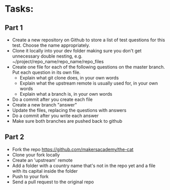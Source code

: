Tasks:
===

Part 1
---
* Create a new repository on Github to store a list of test questions for this test. Choose the name appropriately.
* Clone it locally into your dev folder making sure you don't get unnecessary double nesting, e.g. ~/project/repo_name/repo_name/repo_files
* Create one file for each of the following questions on the master branch. Put each question in its own file.
	* Explain what git clone does, in your own words
	* Explain what the upstream remote is usually used for, in your own words
	* Explain what a branch is, in your own words
* Do a commit after you create each file
* Create a new branch "answer"
* Update the files, replacing the questions with answers
* Do a commit after you write each answer
* Make sure both branches are pushed back to github


Part 2
------

* Fork the repo https://github.com/makersacademy/the-cat
* Clone your fork locally
* Create an 'upstream' remote
* Add a folder with a country name that's not in the repo yet and a file with its capital inside the folder
* Push to your fork
* Send a pull request to the original repo


